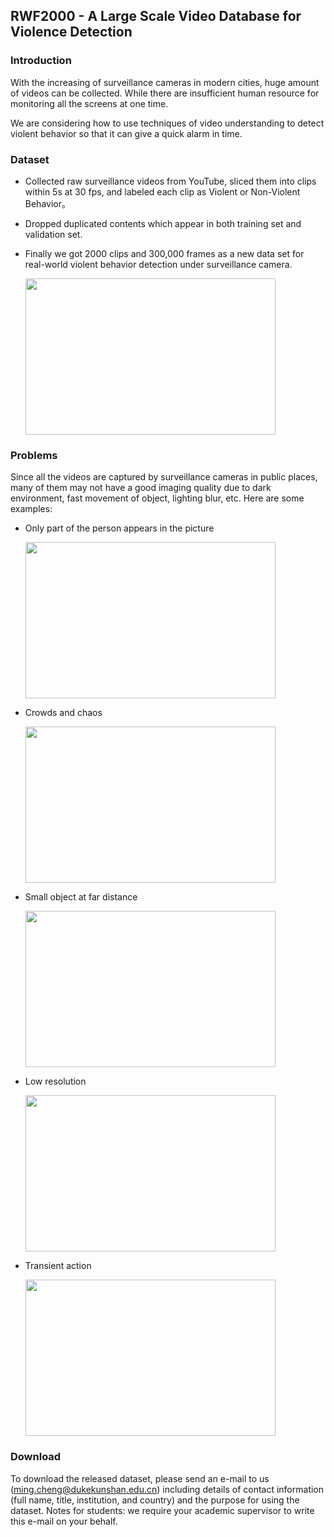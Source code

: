 ## RWF2000 - A Large Scale Video Database for Violence Detection



### Introduction

With the increasing of surveillance cameras in modern cities, huge amount of videos can be collected. While there are insufficient human resource for  monitoring all the screens at  one time. 

We are considering how to use techniques of video understanding to detect violent behavior so that it can give a quick alarm in time.



### Dataset

- Collected raw surveillance videos from YouTube, sliced them into clips within 5s at 30 fps, and labeled each clip as Violent or Non-Violent Behavior。

- Dropped duplicated contents which appear in both training set and validation set.

- Finally we got 2000 clips and 300,000 frames as a new data set for real-world violent behavior detection under surveillance camera.

  <img src="https://github.com/mchengny/RWF2000-Video-Database-for-Violence-Detection/raw/master/Images/demo1.gif" width="400px" height="250px">



### Problems

Since all the videos are captured by surveillance cameras in public places, many of them may not have a good imaging quality due to dark environment, fast movement of object, lighting blur, etc. Here are some examples:

- Only part of the person appears in the picture

  <img src="https://github.com/mchengny/RWF2000-Video-Database-for-Violence-Detection/raw/master/Images/blocked.gif" width="400px" height="250px">

- Crowds and chaos

  <img src="https://github.com/mchengny/RWF2000-Video-Database-for-Violence-Detection/raw/master/Images/crowded.gif" width="400px" height="250px">

- Small object at far distance

  <img src="https://github.com/mchengny/RWF2000-Video-Database-for-Violence-Detection/raw/master/Images/far_distance.gif" width="400px" height="250px">

- Low resolution

  <img src="https://github.com/mchengny/RWF2000-Video-Database-for-Violence-Detection/raw/master/Images/low_resolution.gif" width="400px" height="250px">

- Transient action

  <img src="https://github.com/mchengny/RWF2000-Video-Database-for-Violence-Detection/raw/master/Images/transient.gif" width="400px" height="250px">

### Download

To download the released dataset, please send an e-mail to us (ming.cheng@dukekunshan.edu.cn) including details of contact information (full name, title, institution, and country) and the purpose for using the dataset. Notes for students: we require your academic supervisor to write this e-mail on your behalf. 

















